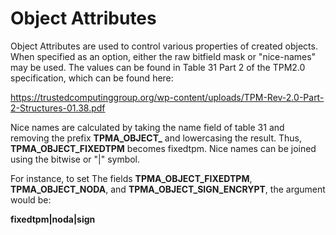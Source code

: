# Object Attributes

Object Attributes are used to control various properties of created objects.
When specified as an option, either the raw bitfield mask or "nice-names" may be
used. The values can be found in Table 31 Part 2 of the TPM2.0 specification,
which can be found here:

<https://trustedcomputinggroup.org/wp-content/uploads/TPM-Rev-2.0-Part-2-Structures-01.38.pdf>

Nice names are calculated by taking the name field of table 31 and removing the
prefix **TPMA_OBJECT_** and lowercasing the result. Thus, **TPMA_OBJECT_FIXEDTPM** becomes
fixedtpm. Nice names can be joined using the bitwise or "|" symbol.

For instance, to set The fields **TPMA_OBJECT_FIXEDTPM**,
**TPMA_OBJECT_NODA**, and **TPMA_OBJECT_SIGN_ENCRYPT**, the argument
would be:

**fixedtpm|noda|sign**
